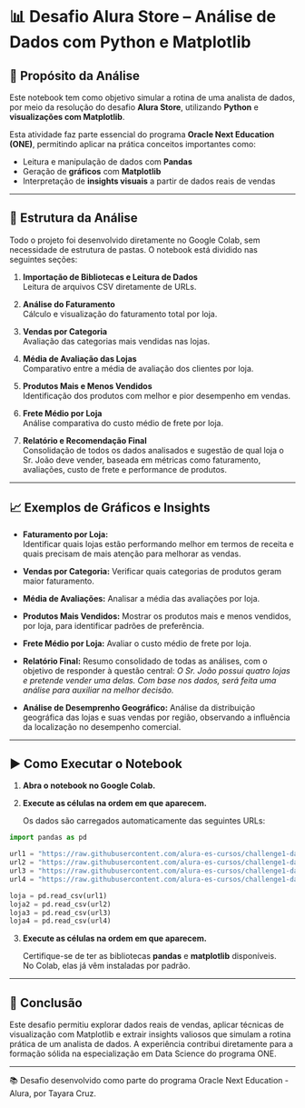 # 📊 Desafio Alura Store – Análise de Dados com Python e Matplotlib

## 🎯 Propósito da Análise

Este notebook tem como objetivo simular a rotina de uma analista de dados, por meio da resolução do desafio **Alura Store**, utilizando **Python** e **visualizações com Matplotlib**.

Esta atividade faz parte essencial do programa **Oracle Next Education (ONE)**, permitindo aplicar na prática conceitos importantes como:

- Leitura e manipulação de dados com **Pandas**  
- Geração de **gráficos** com **Matplotlib**
- Interpretação de **insights visuais** a partir de dados reais de vendas

---

## 🧠 Estrutura da Análise

Todo o projeto foi desenvolvido diretamente no Google Colab, sem necessidade de estrutura de pastas. O notebook está dividido nas seguintes seções:

1. **Importação de Bibliotecas e Leitura de Dados**  
   Leitura de arquivos CSV diretamente de URLs.

2. **Análise do Faturamento**  
   Cálculo e visualização do faturamento total por loja.

3. **Vendas por Categoria**  
   Avaliação das categorias mais vendidas nas lojas.

4. **Média de Avaliação das Lojas**  
   Comparativo entre a média de avaliação dos clientes por loja.

5. **Produtos Mais e Menos Vendidos**  
   Identificação dos produtos com melhor e pior desempenho em vendas.

6. **Frete Médio por Loja**  
   Análise comparativa do custo médio de frete por loja.
   
7. **Relatório e Recomendação Final**  
   Consolidação de todos os dados analisados e sugestão de qual loja o Sr. João deve vender, baseada em métricas como faturamento, avaliações, custo de frete e performance de produtos.
   

---

## 📈 Exemplos de Gráficos e Insights

- **Faturamento por Loja:**  
  Identificar quais lojas estão performando melhor em termos de receita e quais precisam de mais atenção para melhorar as vendas.

- **Vendas por Categoria:**
  Verificar quais categorias de produtos geram maior faturamento.

- **Média de Avaliações:**
  Analisar a média das avaliações por loja.

- **Produtos Mais Vendidos:**
  Mostrar os produtos mais e menos vendidos, por loja, para identificar padrões de preferência.

- **Frete Médio por Loja:**
  Avaliar o custo médio de frete por loja.

- **Relatório Final:**
  Resumo consolidado de todas as análises, com o objetivo de responder à questão central:
  *O Sr. João possui quatro lojas e pretende vender uma delas. Com base nos dados, será feita uma análise para auxiliar na melhor decisão.*
  
- **Análise de Desemprenho Geográfico:**
  Análise da distribuição geográfica das lojas e suas vendas por região, observando a influência da localização no desempenho comercial.
---

## ▶️ Como Executar o Notebook

1. **Abra o notebook no Google Colab.**
2. **Execute as células na ordem em que aparecem.**
 
   Os dados são carregados automaticamente das seguintes URLs:

```python
import pandas as pd

url1 = "https://raw.githubusercontent.com/alura-es-cursos/challenge1-data-science/refs/heads/main/base-de-dados-challenge-1/loja_1.csv"
url2 = "https://raw.githubusercontent.com/alura-es-cursos/challenge1-data-science/refs/heads/main/base-de-dados-challenge-1/loja_2.csv"
url3 = "https://raw.githubusercontent.com/alura-es-cursos/challenge1-data-science/refs/heads/main/base-de-dados-challenge-1/loja_3.csv"
url4 = "https://raw.githubusercontent.com/alura-es-cursos/challenge1-data-science/refs/heads/main/base-de-dados-challenge-1/loja_4.csv"

loja = pd.read_csv(url1)
loja2 = pd.read_csv(url2)
loja3 = pd.read_csv(url3)
loja4 = pd.read_csv(url4)
```
3. **Execute as células na ordem em que aparecem.**
   
   Certifique-se de ter as bibliotecas **pandas** e **matplotlib** disponíveis.  
   No Colab, elas já vêm instaladas por padrão.


---
## 📌 Conclusão
Este desafio permitiu explorar dados reais de vendas, aplicar técnicas de visualização com Matplotlib e extrair insights valiosos que simulam a rotina prática de um analista de dados. A experiência contribui diretamente para a formação sólida na especialização em Data Science do programa ONE.

---
📚 Desafio desenvolvido como parte do programa Oracle Next Education - Alura, por Tayara Cruz.

